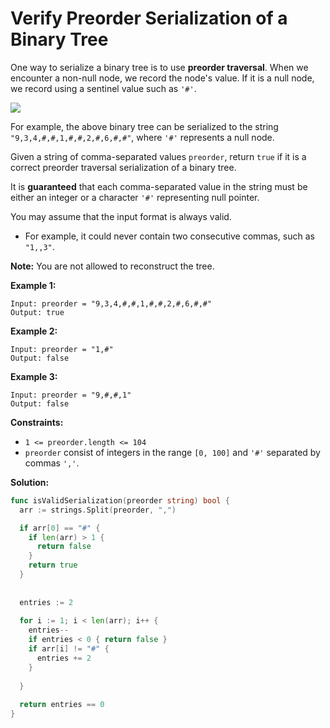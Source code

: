 # Verify Preorder Serialization of a Binary Tree
One way to serialize a binary tree is to use  **preorder traversal**. When we encounter a non-null node, we record the node's value. If it is a null node, we record using a sentinel value such as  `'#'`.

![](https://assets.leetcode.com/uploads/2021/03/12/pre-tree.jpg)

For example, the above binary tree can be serialized to the string  `"9,3,4,#,#,1,#,#,2,#,6,#,#"`, where  `'#'`  represents a null node.

Given a string of comma-separated values  `preorder`, return  `true`  if it is a correct preorder traversal serialization of a binary tree.

It is  **guaranteed**  that each comma-separated value in the string must be either an integer or a character  `'#'`  representing null pointer.

You may assume that the input format is always valid.

-   For example, it could never contain two consecutive commas, such as  `"1,,3"`.

**Note:** You are not allowed to reconstruct the tree.

**Example 1:**

	Input: preorder = "9,3,4,#,#,1,#,#,2,#,6,#,#"
	Output: true

**Example 2:**

	Input: preorder = "1,#"
	Output: false

**Example 3:**

	Input: preorder = "9,#,#,1"
	Output: false

**Constraints:**

-   `1 <= preorder.length <= 104`
-   `preorder`  consist of integers in the range  `[0, 100]`  and  `'#'`  separated by commas  `','`.

**Solution:**

```go
func isValidSerialization(preorder string) bool {
  arr := strings.Split(preorder, ",")

  if arr[0] == "#" {
    if len(arr) > 1 {
      return false
    }
    return true
  }
    
  
  entries := 2
  
  for i := 1; i < len(arr); i++ {
    entries--
    if entries < 0 { return false }
    if arr[i] != "#" {
      entries += 2
    }
    
  }
  
  return entries == 0
}
```